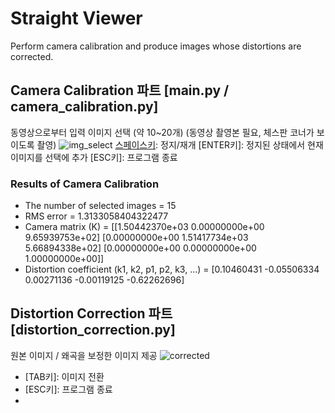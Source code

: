 # Straight Viewer
Perform camera calibration and produce images whose distortions are corrected.

## Camera Calibration 파트 [main.py / camera_calibration.py]
동영상으로부터 입력 이미지 선택 (약 10~20개)
(동영상 촬영본 필요, 체스판 코너가 보이도록 촬영)
![img_select](https://github.com/illboi1/straight-viewer/assets/88954347/3dada07d-edca-49ab-82b1-628ea999443e)
[스페이스키]: 정지/재개
[ENTER키]: 정지된 상태에서 현재 이미지를 선택에 추가
[ESC키]: 프로그램 종료

### Results of Camera Calibration
* The number of selected images = 15
* RMS error = 1.3133058404322477
* Camera matrix (K) = 
[[1.50442370e+03 0.00000000e+00 9.65939753e+02]
 [0.00000000e+00 1.51417734e+03 5.66894338e+02]
 [0.00000000e+00 0.00000000e+00 1.00000000e+00]]
* Distortion coefficient (k1, k2, p1, p2, k3, ...) = [0.10460431 -0.05506334  0.00271136 -0.00119125 -0.62262696]

## Distortion Correction 파트 [distortion_correction.py]
원본 이미지 / 왜곡을 보정한 이미지 제공
![corrected](https://github.com/illboi1/straight-viewer/assets/88954347/153084af-a370-4651-84e4-7c8637aede3d)

* [TAB키]: 이미지 전환
* [ESC키]: 프로그램 종료
* [스페이스키]: 정지/재개
